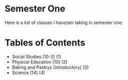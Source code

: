 # Semester One
Here is a list of classes I have/am taking in semester one.
# Tables of Contents
- Social Studies [10-2] (1)
- Physical Education [10] (2)
- Baking and Pastrys [introductory] (3)
- Science [14] (4)
